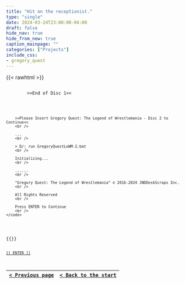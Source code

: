 ```yaml
---
title: "Hit on the receptionist."
type: "single"
date: 2024-03-24T23:00:00-04:00
draft: false
hide_nav: true
hide_from_new: true
caption_mainpage: ""
categories: ["Projects"]
include_css:
- gregory_quest
---
```


{{< rawhtml >}}
<p>
    <code>
        >>End of Disc 1<<
        <br />

        >>Please Insert Gregory Quest: The Legend of Wrestlemania - Disc 2 to Continue<<
        <br />

        ...
        <br />

        > D/: run GregoryQuestLoWM-2.bat
        <br />

        Initializing...
        <br />

        ......
        <br />

        "Gregory Quest: The Legend of Wrestlemania" © 2016-2024 JNDDeskScraps Inc.
        <br />

        All Rights Reserved 
        <br />

        Press ENTER to Continue
        <br />
    </code>
</p>
{{</ rawhtml >}}

[``[[ ENTER ]]``](../76b)

|[``< Previous page``](../76)|[``< Back to the start``](../)|
|---|---|